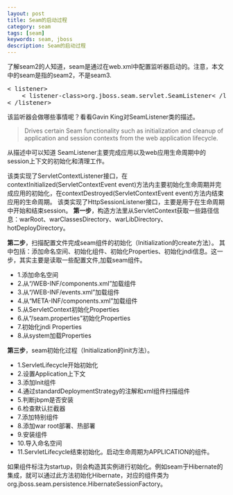 ```yaml
---
layout: post
title: Seam的启动过程
category: seam
tags: [seam]
keywords: seam, jboss
description: Seam的启动过程
---
```


了解seam2的人知道，seam是通过在web.xml中配置监听器启动的。注意，本文中的seam是指的seam2，不是seam3.
<pre lang="xml">
< listener>
	< listener-class>org.jboss.seam.servlet.SeamListener< /listener-class>
< /listener>
</pre>

该监听器会做哪些事情呢？看看Gavin King对SeamListener类的描述。
<blockquote>Drives certain Seam functionality such as initialization and cleanup of application and session contexts from the web application lifecycle.</blockquote>

从描述中可以知道
SeamListener主要完成应用以及web应用生命周期中的session上下文的初始化和清理工作。

该类实现了ServletContextListener接口，在contextInitialized(ServletContextEvent event)方法内主要初始化生命周期并完成应用的初始化，在contextDestroyed(ServletContextEvent event)方法内结束应用的生命周期。
该类实现了HttpSessionListener接口，主要是用于在生命周期中开始和结束session。
<strong>第一步</strong>，构造方法里从ServletContext获取一些路径信息：warRoot、warClassesDirectory、warLibDirectory、hotDeployDirectory。

<strong>第二步</strong>，扫描配置文件完成seam组件的初始化（Initialization的create方法）。
其中包括：添加命名空间、初始化组件、初始化Properties、初始化jndi信息。这一步，其实主要是读取一些配置文件,加载seam组件。

- 1.添加命名空间
- 2.从“/WEB-INF/components.xml”加载组件
- 3.从“/WEB-INF/events.xml”加载组件
- 4.从“META-INF/components.xml”加载组件
- 5.从ServletContext初始化Properties
- 6.从“/seam.properties”初始化Properties
- 7.初始化jndi Properties
- 8.从system加载Properties

<strong>第三步</strong>，seam初始化过程（Initialization的init方法）。

- 1.ServletLifecycle开始初始化
- 2.设置Application上下文
- 3.添加Init组件
- 4.通过standardDeploymentStrategy的注解和xml组件扫描组件
- 5.判断jbpm是否安装
- 6.检查默认拦截器
- 7.添加特别组件
- 8.添加war root部署、热部署
- 9.安装组件
- 10.导入命名空间
- 11.ServletLifecycle结束初始化。启动生命周期为APPLICATION的组件。

如果组件标注为startup，则会构造其实例进行初始化。例如seam于Hibernate的集成，就可以通过此方法初始化Hibernate，对应的组件类为org.jboss.seam.persistence.HibernateSessionFactory。

